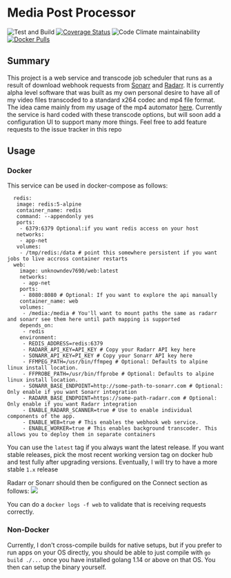 # Media Post Processor
![Test and Build](https://github.com/Rich7690/media-post-processor/workflows/Test%20and%20Build/badge.svg?branch=master)
[![Coverage Status](https://coveralls.io/repos/github/Rich7690/media-post-processor/badge.svg?branch=master)](https://coveralls.io/github/Rich7690/media-post-processor?branch=master) 
![Code Climate maintainability](https://img.shields.io/codeclimate/maintainability-percentage/Rich7690/media-post-processor)
[![Docker Pulls](https://img.shields.io/docker/pulls/unknowndev7690/web.svg)](https://img.shields.io/docker/pulls/unknowndev7690/web.svg)

## Summary

This project is a web service and transcode job scheduler that runs as a result of download webhook requests from [Sonarr](https://sonarr.tv/) and [Radarr](https://radarr.video/). It is currently alpha level software that was built as my own personal desire to have all of my video files transcoded to a standard x264 codec and mp4 file format. The idea came mainly from my usage of the mp4 automator [here](https://github.com/mdhiggins/sickbeard_mp4_automator). Currently the service is hard coded with these transcode options, but will soon add a configuration UI to support many more things. Feel free to add feature requests to the issue tracker in this repo


## Usage
### Docker
This service can be used in docker-compose as follows:

```
  redis:
   image: redis:5-alpine
   container_name: redis
   command: --appendonly yes
   ports:
    - 6379:6379 Optional:if you want redis access on your host
   networks:
    - app-net
   volumes:
    - /tmp/redis:/data # point this somewhere persistent if you want jobs to live accross container restarts
  web:
    image: unknowndev7690/web:latest
    networks:
     - app-net
    ports:
     - 8080:8080 # Optional: If you want to explore the api manually
    container_name: web
    volumes:
     - /media:/media # You'll want to mount paths the same as radarr and sonarr see them here until path mapping is supported
    depends_on:
     - redis
    environment:
     - REDIS_ADDRESS=redis:6379
     - RADARR_API_KEY=API_KEY # Copy your Radarr API key here
     - SONARR_API_KEY=PI_KEY # Copy your Sonarr API key here
     - FFMPEG_PATH=/usr/bin/ffmpeg # Optional: Defaults to alpine linux install location. 
     - FFPROBE_PATH=/usr/bin/ffprobe # Optional: Defaults to alpine linux install location. 
     - SONARR_BASE_ENDPOINT=http://some-path-to-sonarr.com # Optional: Only enable if you want Sonarr integration
     - RADARR_BASE_ENDPOINT=https://some-path-radarr.com # Optional: Only enable if you want Radarr integration
     - ENABLE_RADARR_SCANNER=true # Use to enable individual components of the app. 
     - ENABLE_WEB=true # This enables the webhook web service. 
     - ENABLE_WORKER=true # This enables background transcoder. This allows you to deploy them in separate containers
```

You can use the `latest` tag if you always want the latest release. If you want stable releases, pick the most recent working version tag on docker hub and test fully after upgrading versions. Eventually, I will try to have a more stable `1.x` release

Radarr or Sonarr should then be configured on the Connect section as follows:
![](https://i.imgur.com/b5AqAlJ.png)

You can do a `docker logs -f web` to validate that is receiving requests correctly.

### Non-Docker
Currently, I don't cross-compile builds for native setups, but if you prefer to run apps on your OS directly, you should be able to just compile with `go build ./...` once you have installed golang 1.14 or above on that OS. You then can setup the binary yourself.
